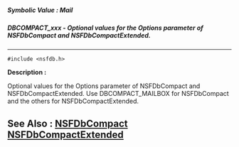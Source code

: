 ##### Symbolic Value : Mail
##### DBCOMPACT_xxx - Optional values for the Options parameter of NSFDbCompact and NSFDbCompactExtended.
---
```
#include <nsfdb.h>
```
**Description :**

Optional values for the Options parameter of NSFDbCompact and 
NSFDbCompactExtended. Use DBCOMPACT_MAILBOX for NSFDbCompact and the others for 
NSFDbCompactExtended.

**See Also :**
[NSFDbCompact](/reference/Func/NSFDbCompact)
[NSFDbCompactExtended](/reference/Func/NSFDbCompactExtended)
---
